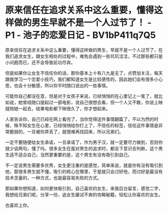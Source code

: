 # 原来信任在追求关系中这么重要，懂得这样做的男生早就不是一个人过节了！ - P1 - 池子的恋爱日记 - BV1bP411q7Q5

原来信任在追求关系中这么重要，懂得这样做的男生，早就不是一个人过节了，在我们追求女生，跟女生相处的过程中，难免会遇到一些坑坑洼洼，不过那些都只是小问题而已，还不会导致前功尽弃。

但是如果你让女生不信任你的话，那你基本上十有八九是无了，点赞加关注，每天跟我学习一个恋爱小技巧，我们都知道女生是比较感性的，因此她们会有很多小心思，也会十分敏感，所以你平时随口说出的一些事情。

可能你自己都没在意，但是对于女孩子来说，已经悄悄的在心里记上一笔了，就比如说，她曾经随口提起过一部电影，说自己很想去看，但一个人又不敢，你说上映就陪她一起去，结果电影都下映很久了，你才想起来。

人家告诉你，自己已经在网上看完了，当你觉得这件事情翻篇了，不以为然的时候，殊不知女生在心里，已经悄悄给你打上了，不信任的标签，信任这件事情是非常脆弱的，一旦被你弄丢了，就很难再找回来，所以兄弟们。

一定不要随便给女生承诺，一旦承诺了，作为男子汉，就一定要尽力做到，否则你就少说两句，懂了吗，很多女生在面对男生的追求时，都会下意识去判断，这个男生适不适合自己，当然更重要的是，这个男生有没有吸引到自己。

不一定说男生需要多优秀，女生更注重的是感觉，简单来说，就是你有没有吸引到他，那很多男生就不懂，吸引的核心在哪里，于是就只会讨好他，而讨好是最没有技术含量的，一种方式，也是最容易失败的方式。

那如果你想知道，如何更快吸引到，自己喜欢的女生，来我后台留言，感觉二字，我想给兄弟们呢，分享一份，追女生屡试不爽的攻略秘籍，轻松让你喜欢的女生。

也喜欢上你。
